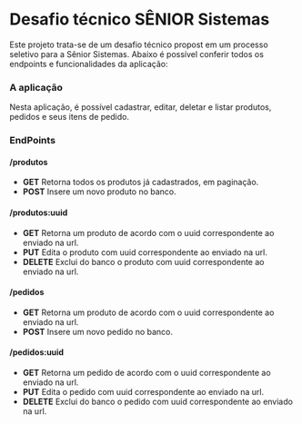 <h1>Desafio técnico SÊNIOR Sistemas</h1>

<p>Este projeto trata-se de um desafio técnico propost em um processo seletivo para a Sênior Sistemas. 
Abaixo é possível conferir todos os endpoints e funcionalidades da aplicação:</p>

<h3>A aplicação</h3>
<p>Nesta aplicação, é possível cadastrar, editar, deletar e listar produtos, pedidos e seus itens de pedido.</p>

<h3>EndPoints</h3>
<div class="endpoint_box">
    <h4 class="endpoint">
        /produtos
    </h4>
    <ul>
        <li><b class="endpoint_method">GET</b>
            <span>Retorna todos os produtos já cadastrados, em paginação.</span>
        </li>
        <li><b class="endpoint_method">POST</b>
            <span>
                Insere um novo produto no banco.            
            </span>
        </li>
    </ul>
</div>

<div class="endpoint_box">
    <h4 class="endpoint">
        /produtos:uuid
    </h4>
    <ul>
        <li><b class="endpoint_method">GET</b>
            <span>Retorna um produto de acordo com o uuid correspondente ao enviado na url.</span>
        </li>
        <li><b class="endpoint_method">PUT</b>
            <span>Edita o produto com uuid correspondente ao enviado na url.</span>
        </li>
        <li><b class="endpoint_method">DELETE</b>
            <span>Exclui do banco o produto com uuid correspondente ao enviado na url.</span>
        </li>
    </ul>
</div>

<div class="endpoint_box">
    <h4 class="endpoint">
        /pedidos
    </h4>
    <ul>
        <li><b class="endpoint_method">GET</b>
            <span>Retorna um produto de acordo com o uuid correspondente ao enviado na url.</span>
        </li>
        <li><b class="endpoint_method">POST</b>
            <span>
                Insere um novo pedido no banco.            
            </span>
        </li>
    </ul>
</div>

<div class="endpoint_box">
    <h4 class="endpoint">
        /pedidos:uuid
    </h4>
    <ul>
        <li><b class="endpoint_method">GET</b>
            <span>Retorna um pedido de acordo com o uuid correspondente ao enviado na url.</span>
        </li>
        <li><b class="endpoint_method">PUT</b>
            <span>Edita o pedido com uuid correspondente ao enviado na url.</span>
        </li>
        <li><b class="endpoint_method">DELETE</b>
            <span>Exclui do banco o pedido com uuid correspondente ao enviado na url.</span>
        </li>
    </ul>
</div>